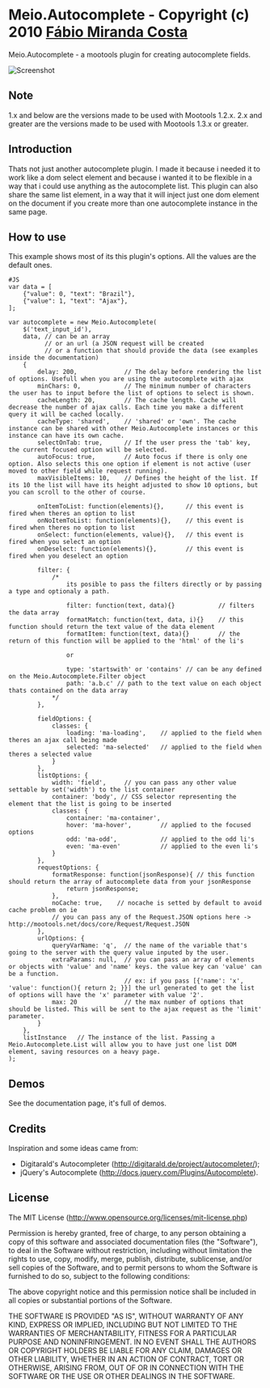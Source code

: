 Meio.Autocomplete - Copyright (c) 2010 [Fábio Miranda Costa](http://meiocodigo.com/)
====================================================================================

Meio.Autocomplete - a mootools plugin for creating autocomplete fields.

![Screenshot](http://github.com/fabiomcosta/mootools-meio-autocomplete/raw/master/Assets/image_forge.png)

Note
----

1.x and below are the versions made to be used with Mootools 1.2.x.
2.x and greater are the versions made to be used with Mootools 1.3.x or greater.

Introduction
------------

Thats not just another autocomplete plugin.
I made it because i needed it to work like a dom select element and because i wanted it to be flexible in a way that i could use anything as the autocomplete list.
This plugin can also share the same list element, in a way that it will inject just one dom element on the document if you create more than one autocomplete instance in the same page.

How to use
----------

This example shows most of its this plugin's options. All the values are the default ones.

    #JS
    var data = [
        {"value": 0, "text": "Brazil"},
        {"value": 1, "text": "Ajax"},
    ];

    var autocomplete = new Meio.Autocomplete(
        $('text_input_id'),
        data, // can be an array
              // or an url (a JSON request will be created
              // or a function that should provide the data (see examples inside the documentation)
        {
            delay: 200,             // The delay before rendering the list of options. Usefull when you are using the autocomplete with ajax
            minChars: 0,            // The minimum number of characters the user has to input before the list of options to select is shown.
            cacheLength: 20,        // The cache length. Cache will decrease the number of ajax calls. Each time you make a different query it will be cached locally.
            cacheType: 'shared',    // 'shared' or 'own'. The cache instance can be shared with other Meio.Autocomplete instances or this instance can have its own cache.
            selectOnTab: true,      // If the user press the 'tab' key, the current focused option will be selected.
            autoFocus: true,        // Auto focus if there is only one option. Also selects this one option if element is not active (user moved to other field while request running).
            maxVisibleItems: 10,    // Defines the height of the list. If its 10 the list will have its height adjusted to show 10 options, but you can scroll to the other of course.

            onItemToList: function(elements){},      // this event is fired when theres an option to list
            onNoItemToList: function(elements){},    // this event is fired when theres no option to list
            onSelect: function(elements, value){},   // this event is fired when you select an option
            onDeselect: function(elements){},        // this event is fired when you deselect an option

            filter: {
                /*
                    its posible to pass the filters directly or by passing a type and optionaly a path.

                    filter: function(text, data){}            // filters the data array
                    formatMatch: function(text, data, i){}    // this function should return the text value of the data element
                    formatItem: function(text, data){}        // the return of this function will be applied to the 'html' of the li's

                    or

                    type: 'startswith' or 'contains' // can be any defined on the Meio.Autocomplete.Filter object
                    path: 'a.b.c' // path to the text value on each object thats contained on the data array
                */
            },

            fieldOptions: {
                classes: {
                    loading: 'ma-loading',    // applied to the field when theres an ajax call being made
                    selected: 'ma-selected'   // applied to the field when theres a selected value
                }
            },
            listOptions: {
                width: 'field',     // you can pass any other value settable by set('width') to the list container
                container: 'body', // CSS selector representing the element that the list is going to be inserted
                classes: {
                    container: 'ma-container',
                    hover: 'ma-hover',        // applied to the focused options
                    odd: 'ma-odd',            // applied to the odd li's
                    even: 'ma-even'           // applied to the even li's
                }
            },
            requestOptions: {
                formatResponse: function(jsonResponse){ // this function should return the array of autocomplete data from your jsonResponse
                    return jsonResponse;
                },
                noCache: true,    // nocache is setted by default to avoid cache problem on ie
                // you can pass any of the Request.JSON options here -> http://mootools.net/docs/core/Request/Request.JSON
            },
            urlOptions: {
                queryVarName: 'q',  // the name of the variable that's going to the server with the query value inputed by the user.
                extraParams: null,  // you can pass an array of elements or objects with 'value' and 'name' keys. the value key can 'value' can be a function.
                                    // ex: if you pass [{'name': 'x', 'value': function(){ return 2; }}] the url generated to get the list of options will have the 'x' parameter with value '2'.
                max: 20             // the max number of options that should be listed. This will be sent to the ajax request as the 'limit' parameter.
            }
        },
        listInstance   // The instance of the list. Passing a Meio.Autocomplete.List will allow you to have just one list DOM element, saving resources on a heavy page.
    );

Demos
-----

See the documentation page, it's full of demos.

Credits
-------

Inspiration and some ideas came from:

* Digitarald's Autocompleter (http://digitarald.de/project/autocompleter/);
* jQuery's Autocomplete (http://docs.jquery.com/Plugins/Autocomplete).

License
-------

The MIT License (http://www.opensource.org/licenses/mit-license.php)

Permission is hereby granted, free of charge, to any person
obtaining a copy of this software and associated documentation
files (the "Software"), to deal in the Software without
restriction, including without limitation the rights to use,
copy, modify, merge, publish, distribute, sublicense, and/or sell
copies of the Software, and to permit persons to whom the
Software is furnished to do so, subject to the following
conditions:

The above copyright notice and this permission notice shall be
included in all copies or substantial portions of the Software.

THE SOFTWARE IS PROVIDED "AS IS", WITHOUT WARRANTY OF ANY KIND,
EXPRESS OR IMPLIED, INCLUDING BUT NOT LIMITED TO THE WARRANTIES
OF MERCHANTABILITY, FITNESS FOR A PARTICULAR PURPOSE AND
NONINFRINGEMENT. IN NO EVENT SHALL THE AUTHORS OR COPYRIGHT
HOLDERS BE LIABLE FOR ANY CLAIM, DAMAGES OR OTHER LIABILITY,
WHETHER IN AN ACTION OF CONTRACT, TORT OR OTHERWISE, ARISING
FROM, OUT OF OR IN CONNECTION WITH THE SOFTWARE OR THE USE OR
OTHER DEALINGS IN THE SOFTWARE.
